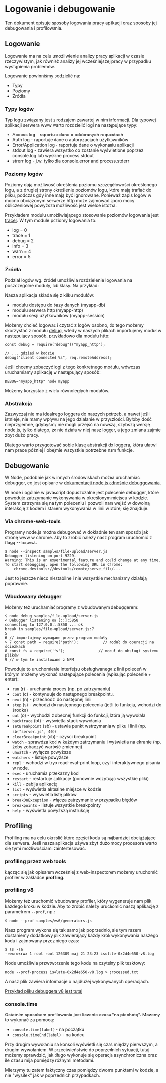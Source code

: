 Logowanie i debugowanie
=========================

Ten dokument opisuje sposoby logowania pracy aplikacji oraz sposoby jej debugowania i profilowania.

Logowanie
-----------

Logowanie ma na celu umożliwienie analizy pracy aplikacji w czasie rzeczywistym, jak również analizy jej wcześniejszej
pracy w przypadku wystąpienia problemów.

Logowanie powinniśmy podzielić na:

* Typy
* Poziomy
* Źródła

### Typy logów

Typ logu związany jest z rodzajem zawartej w nim informacji. Dla typowej aplikacji serwera www warto rozdzielić logi na
następujące typy:

* Access log - raportuje dane o odebranych requestach
* Auth log - raportuje dane o autoryzacjach użytkowników
* Error/Application log - raportuje dane o wykonaniu aplikacji
* stdout log - zawiera wszystko co zostanie wyświetlone poprzez console.log lub wysłane process.stdout
* strerr log - j.w. tylko dla console.error and process.stderr

### Poziomy logów

Poziomy dają możliwość określenia poziomu szczegółowości określonego logu, a z drugiej strony określenie poziomów logu,
które mają trafiać do pliku, podczas gdy inne mają być ignorowane. Ponieważ zapis logów w mocno obciążonym serwerze http
może zajmować sporo mocy obliczeniowej powyższa możliwość jest wielce istotna.

Przykładem modułu umożliwiającego stosowanie poziomów logowania jest [tracer](https://www.npmjs.com/package/tracer). W
tym module poziomy logowania to:

* log = 0
* trace = 1
* debug = 2
* info = 3
* warn = 4
* error = 5

### Źródła

Podział logów wg. źródeł umożliwia rozdzielenie logowania na poszczególne moduły, lub klasy. Na przykład:

Nasza aplikacja składa się z kilku modułów:
* modułu dostępu do bazy danych (myapp-db)
* modułu serwera http (myapp-http)
* modułu sesji użytkowników (myapp-session)

Możemy chcieć logować i czytać z logów osobno, do tego możemy skorzystać z modułu
[debug](https://www.npmjs.com/package/debug), wtedy w naszych plikach importujemy moduł w następujący sposób,
przykładowo dla modułu http:

    const debug = require("debug")("myapp_http");

    // ... gdzieś w kodzie
    debug("client connected %s", req.remoteAddress);

Jeśli chcemy zobaczyć logi z tego konkretnego modułu, wówczas uruchamiamy aplikację w następujący sposób:

    DEBUG="myapp_http" node myapp

Możemy korzystać z wielu równoległych modułów.

### Abstrakcja

Zazwyczaj nie ma idealnego loggera do naszych potrzeb, a nawet jeśli istnieje, nie mamy wpływu na jego działanie w
przyszłości. Byłoby dość nieprzyjemne, gdybyśmy nie mogli przejść na nowszą, szybszą wersję node.js, tylko dlatego, że
nie działa w niej nasz logger, a jego zmiana zajmie zbyt dużo pracy.

Dlatego warto przygotować sobie klasę abstrakcji do loggera, która ułatwi nam prace później i obejmie wszystkie
potrzebne nam funkcje.

Debugowanie
-------------

W Node, podobnie jak w innych środowiskach można uruchamiać debugger, co jest opisane w [dokumentacji node.js odnośnie debuggowania](https://nodejs.org/api/debugger.html).

W node i ogólnie w javascript dopuszczalne jest polecenie debugger, które powoduje zatrzymanie wykonywania w określonym
miejscu w kodzie. System zatrzyma się na tym poleceniu i pozwoli nam wejść w dowolną interakcję z kodem i stanem
wykonywania w linii w której się znajduje.

### Via chrome-web-tools

Programy node.js można debugować w dokładnie ten sam sposób jak stronę www w chrome. Aby to zrobić należy nasz program
uruchomić z flagą --inspect.

    $ node --inspect samples/file-upload/server.js
    Debugger listening on port 9229.
    Warning: This is an experimental feature and could change at any time.
    To start debugging, open the following URL in Chrome:
        chrome-devtools://devtools/remote/serve_file/...

Jest to jeszcze nieco niestabilne i nie wszystkie mechanizmy działają poprawnie.

### Wbudowany debugger

Możemy też uruchamiać programy z wbudowanym debuggerem:

    $ node debug samples/file-upload/server.js
    < Debugger listening on [::]:5858
    connecting to 127.0.0.1:5858 ... ok
    break in samples/file-upload/server.js:7
    5
    6 // importujemy wymagane przez program moduły
    > 7 const path = require('path');           // moduł do operacji na ścieżkach
    8 const fs = require('fs');               // moduł do obsługi systemu plików
    9 // w tym te instalowane z NPM

Powoduje to uruchomienie interfejsu obsługiwanego z linii poleceń w którym możemy wykonać następujące polecenia
(wpisując polecenie + enter):

* `run` (r) - uruchamia proces (np. po zatrzymaniu)
* `cont` (c) - kontynuuje do następnego breakpointu.
* `next` (n) - przechodzi do następnej linii
* `step` (s) - wchodzi do następnego polecenia (jeśli to funkcja, wchodzi do środka)
* `out` (o) - wychodzi z obecnej funkcji do funkcji, która ją wywołała
* `backtrace` (bt) - wyświetla stack wywołania
* `setBreakpoint` (sb) - ustawia punkt wstrzymania w pliku i linii (np. `sb("server.js", 40)`)
* `clearBreakpoint` (cb) - czyści breakpoint
* `watch` - sprawdza kod w każdym zatrzymaniu i wyświetla na ekranie (np. żeby zobaczyć wartość zmiennej)
* `unwatch` - wyłącza powyższe
* `watchers` - listuje powyższe
* `repl` - wchodzi w tryb read-eval-print loop, czyli interaktywnego pisania w node.
* `exec` - uruchamia przekazny kod
* `restart` - restartuje aplikacje (ponownie wczytując wszystkie pliki)
* `kill` - zabija aplikację
* `list` - wyświetla aktualne miejsce w kodzie
* `scripts` - wyświetla listę plików
* `breakOnException` - włącza zatrzymanie w przypadku błędów
* `breakpoints` - listuje wszystkie breakpointy
* `help` - wyświetla powyższą instrukcję

Profiling
----------

Profiling ma na celu określić które części kodu są najbardziej obciążające dla serwera. Jeśli nasza aplikacja używa zbyt
dużo mocy procesora warto się tymi możliwościami zaintertesować.

### profiling przez web tools

Łącząc się jak opisałem wcześniej z web-inspectorem możemy uruchomić profiler w zakładce **profiling**.

### profiling v8

Możemy też uruchomić wbudowany profiler, który wygeneruje nam plik każdego kroku w kodzie. Aby to zrobić należy
uruchomić naszą aplikację z parametrem `--prof`, np.:

    $ node --prof samples/es6/generators.js

Nasz program wykona się tak samo jak poprzednio, ale tym razem dostaniemy dodatkowy plik zawierający każdy krok
wykonywania naszego kodu i zajmowany przez niego czas:

    $ ls -la
    -rwxrwxrwx 1 root root 126309 maj 21 23:23 isolate-0x2d4e650-v8.log

Node umożliwia przwtworzenie tego kodu na czytelny plik tesktowy:

    node --prof-process isolate-0x2d4e650-v8.log > processed.txt

A nasz plik zawiera informacje o najdłużej wykonywanych operacjach.

[Przykład pliku debuggera v8 jest tutaj](../samples/debug)

### console.time

Ostatnim sposobem profilowania jest liczenie czasu "na piechotę". Możemy to wykonać za pomocą:

* `console.time(label)` - na początku
* `console.timeEnd(label)` - na końcu

Przy drugim wywołaniu na konsoli wyświetli się czas między pierwszym, a drugim wywołaniem. W przeciwieństwie do
poprzednich sytuacji, tutaj możemy sprawdzić, jak długo wykonuje się operacja asynchroniczna oraz ile czasu mija
pomiędzy różnymi metodami.

Mierzymy tu zatem faktyczny czas pomiędzy dwoma punktami w kodzie, a nie "wysiłek" jak w poprzednich przypadkach.
